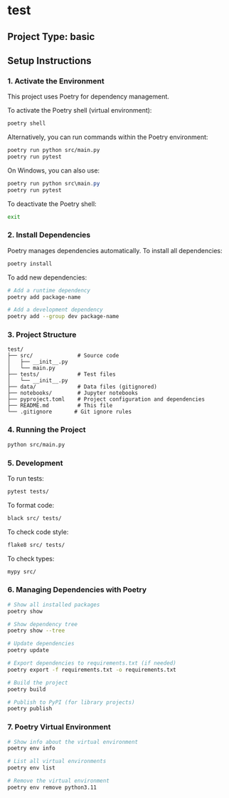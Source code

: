 # test

## Project Type: basic

## Setup Instructions

### 1. Activate the Environment

This project uses Poetry for dependency management.

To activate the Poetry shell (virtual environment):
```bash
poetry shell
```

Alternatively, you can run commands within the Poetry environment:
```bash
poetry run python src/main.py
poetry run pytest
```

On Windows, you can also use:
```powershell
poetry run python src\main.py
poetry run pytest
```

To deactivate the Poetry shell:
```bash
exit
```

### 2. Install Dependencies

Poetry manages dependencies automatically. To install all dependencies:
```bash
poetry install
```

To add new dependencies:
```bash
# Add a runtime dependency
poetry add package-name

# Add a development dependency
poetry add --group dev package-name
```

### 3. Project Structure

```
test/
├── src/              # Source code
│   ├── __init__.py
│   └── main.py
├── tests/            # Test files
│   └── __init__.py
├── data/             # Data files (gitignored)
├── notebooks/        # Jupyter notebooks
├── pyproject.toml    # Project configuration and dependencies
├── README.md         # This file
└── .gitignore       # Git ignore rules
```

### 4. Running the Project

```bash
python src/main.py
```

### 5. Development

To run tests:
```bash
pytest tests/
```

To format code:
```bash
black src/ tests/
```

To check code style:
```bash
flake8 src/ tests/
```

To check types:
```bash
mypy src/
```

### 6. Managing Dependencies with Poetry

```bash
# Show all installed packages
poetry show

# Show dependency tree
poetry show --tree

# Update dependencies
poetry update

# Export dependencies to requirements.txt (if needed)
poetry export -f requirements.txt -o requirements.txt

# Build the project
poetry build

# Publish to PyPI (for library projects)
poetry publish
```

### 7. Poetry Virtual Environment

```bash
# Show info about the virtual environment
poetry env info

# List all virtual environments
poetry env list

# Remove the virtual environment
poetry env remove python3.11
```
